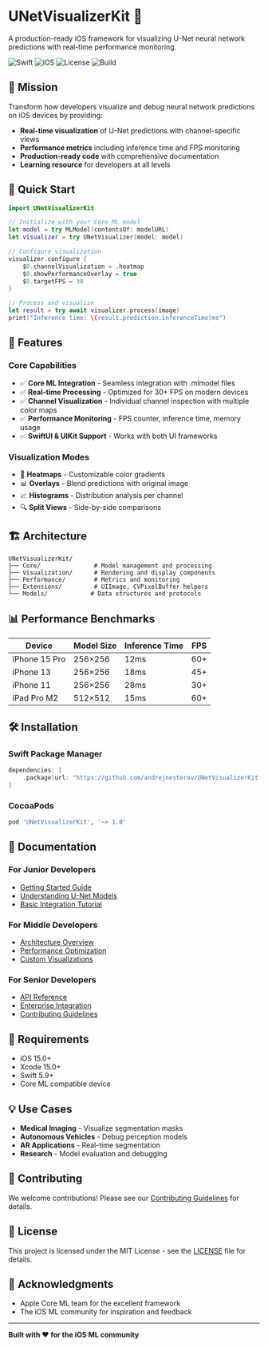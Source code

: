 # UNetVisualizerKit 🎯

A production-ready iOS framework for visualizing U-Net neural network predictions with real-time performance monitoring.

![Swift](https://img.shields.io/badge/Swift-5.9-orange.svg)
![iOS](https://img.shields.io/badge/iOS-15.0+-blue.svg)
![License](https://img.shields.io/badge/License-MIT-green.svg)
![Build](https://img.shields.io/badge/Build-Passing-brightgreen.svg)

## 🎯 Mission

Transform how developers visualize and debug neural network predictions on iOS devices by providing:
- **Real-time visualization** of U-Net predictions with channel-specific views
- **Performance metrics** including inference time and FPS monitoring
- **Production-ready code** with comprehensive documentation
- **Learning resource** for developers at all levels

## 🚀 Quick Start

```swift
import UNetVisualizerKit

// Initialize with your Core ML model
let model = try MLModel(contentsOf: modelURL)
let visualizer = try UNetVisualizer(model: model)

// Configure visualization
visualizer.configure {
    $0.channelVisualization = .heatmap
    $0.showPerformanceOverlay = true
    $0.targetFPS = 30
}

// Process and visualize
let result = try await visualizer.process(image)
print("Inference time: \(result.prediction.inferenceTime)ms")
```

## 📱 Features

### Core Capabilities
- ✅ **Core ML Integration** - Seamless integration with .mlmodel files
- ✅ **Real-time Processing** - Optimized for 30+ FPS on modern devices
- ✅ **Channel Visualization** - Individual channel inspection with multiple color maps
- ✅ **Performance Monitoring** - FPS counter, inference time, memory usage
- ✅ **SwiftUI & UIKit Support** - Works with both UI frameworks

### Visualization Modes
- 🎨 **Heatmaps** - Customizable color gradients
- 📊 **Overlays** - Blend predictions with original image
- 📈 **Histograms** - Distribution analysis per channel
- 🔍 **Split Views** - Side-by-side comparisons

## 🏗 Architecture

```
UNetVisualizerKit/
├── Core/               # Model management and processing
├── Visualization/      # Rendering and display components
├── Performance/        # Metrics and monitoring
├── Extensions/         # UIImage, CVPixelBuffer helpers
└── Models/            # Data structures and protocols
```

## 📊 Performance Benchmarks

| Device | Model Size | Inference Time | FPS |
|--------|------------|----------------|-----|
| iPhone 15 Pro | 256×256 | 12ms | 60+ |
| iPhone 13 | 256×256 | 18ms | 45+ |
| iPhone 11 | 256×256 | 28ms | 30+ |
| iPad Pro M2 | 512×512 | 15ms | 60+ |

## 🛠 Installation

### Swift Package Manager

```swift
dependencies: [
    .package(url: "https://github.com/andrejnesterov/UNetVisualizerKit.git", from: "1.0.0")
]
```

### CocoaPods

```ruby
pod 'UNetVisualizerKit', '~> 1.0'
```

## 📖 Documentation

### For Junior Developers
- [Getting Started Guide](Documentation/Tutorials/GettingStarted.md)
- [Understanding U-Net Models](Documentation/Tutorials/UnderstandingUNet.md)
- [Basic Integration Tutorial](Documentation/Tutorials/BasicIntegration.md)

### For Middle Developers
- [Architecture Overview](Documentation/Architecture/Overview.md)
- [Performance Optimization](Documentation/Architecture/Performance.md)
- [Custom Visualizations](Documentation/Tutorials/CustomVisualizations.md)

### For Senior Developers
- [API Reference](Documentation/API/Reference.md)
- [Enterprise Integration](Documentation/Architecture/Enterprise.md)
- [Contributing Guidelines](CONTRIBUTING.md)

## 🔧 Requirements

- iOS 15.0+
- Xcode 15.0+
- Swift 5.9+
- Core ML compatible device

## 💡 Use Cases

- **Medical Imaging** - Visualize segmentation masks
- **Autonomous Vehicles** - Debug perception models
- **AR Applications** - Real-time segmentation
- **Research** - Model evaluation and debugging

## 🤝 Contributing

We welcome contributions! Please see our [Contributing Guidelines](CONTRIBUTING.md) for details.

## 📄 License

This project is licensed under the MIT License - see the [LICENSE](LICENSE) file for details.

## 🙏 Acknowledgments

- Apple Core ML team for the excellent framework
- The iOS ML community for inspiration and feedback

---

**Built with ❤️ for the iOS ML community**